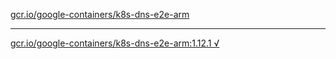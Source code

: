 [gcr.io/google-containers/k8s-dns-e2e-arm](https://hub.docker.com/r/anjia0532/k8s-dns-e2e-arm/tags/) 

----
[gcr.io/google-containers/k8s-dns-e2e-arm:1.12.1 √](https://hub.docker.com/r/anjia0532/google-containers.k8s-dns-e2e-arm/tags/)

